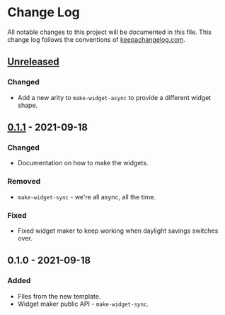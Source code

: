 # Change Log
All notable changes to this project will be documented in this file. This change log follows the conventions of [keepachangelog.com](http://keepachangelog.com/).

## [Unreleased]
### Changed
- Add a new arity to `make-widget-async` to provide a different widget shape.

## [0.1.1] - 2021-09-18
### Changed
- Documentation on how to make the widgets.

### Removed
- `make-widget-sync` - we're all async, all the time.

### Fixed
- Fixed widget maker to keep working when daylight savings switches over.

## 0.1.0 - 2021-09-18
### Added
- Files from the new template.
- Widget maker public API - `make-widget-sync`.

[Unreleased]: https://sourcehost.site/your-name/clojure-web-ring/compare/0.1.1...HEAD
[0.1.1]: https://sourcehost.site/your-name/clojure-web-ring/compare/0.1.0...0.1.1
